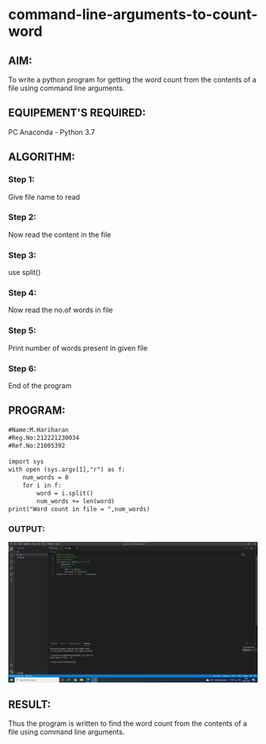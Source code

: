 # command-line-arguments-to-count-word
## AIM:
To write a python program for getting the word count from the contents of a file using command line arguments.
## EQUIPEMENT'S REQUIRED: 
PC
Anaconda - Python 3.7
## ALGORITHM: 
### Step 1:
Give file name to read

### Step 2:
Now read the content in the file

### Step 3:
use split()

### Step 4:
Now read the no.of words in file

### Step 5:
Print number of words present in given file

### Step 6:
End of the program
## PROGRAM:
~~~
#Name:M.Hariharan
#Reg.No:212221230034
#Ref.No:21005392

import sys 
with open (sys.argv[1],"r") as f:
    num_words = 0
    for i in f:
        word = i.split()
        num_words += len(word)
print("Word count in file = ",num_words)
~~~

### OUTPUT:

![output](rec.png)

## RESULT:
Thus the program is written to find the word count from the contents of a file using command line arguments.
